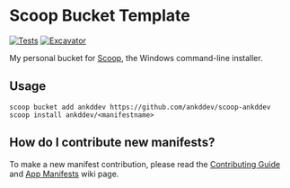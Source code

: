 # Scoop Bucket Template

[![Tests](https://github.com/ankddev/scoop-ankddev/actions/workflows/ci.yml/badge.svg)](https://github.com/ankddev/scoop-ankddev/actions/workflows/ci.yml) [![Excavator](https://github.com/ankddev/scoop-ankddev/actions/workflows/excavator.yml/badge.svg)](https://github.com/ankddev/scoop-ankddev/actions/workflows/excavator.yml)

My personal bucket for [Scoop](https://scoop.sh), the Windows command-line installer.

## Usage

```pwsh
scoop bucket add ankddev https://github.com/ankddev/scoop-ankddev
scoop install ankddev/<manifestname>
```

## How do I contribute new manifests?

To make a new manifest contribution, please read the [Contributing
Guide](https://github.com/ScoopInstaller/.github/blob/main/.github/CONTRIBUTING.md)
and [App Manifests](https://github.com/ScoopInstaller/Scoop/wiki/App-Manifests)
wiki page.

